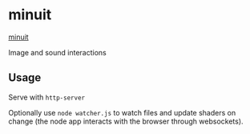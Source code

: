 # minuit

[minuit](https://arthursw.github.io/minuit/)

Image and sound interactions

## Usage

Serve with `http-server`

Optionally use `node watcher.js` to watch files and update shaders on change (the node app interacts with the browser through websockets).


